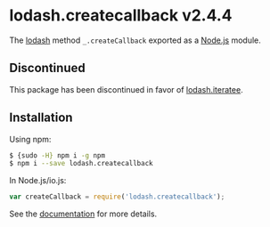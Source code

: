 # lodash.createcallback v2.4.4

The [lodash](https://lodash.com/) method `_.createCallback` exported as a [Node.js](https://nodejs.org/) module.

## Discontinued

This package has been discontinued in favor of [lodash.iteratee](https://www.npmjs.com/package/lodash.iteratee).

## Installation

Using npm:

```bash
$ {sudo -H} npm i -g npm
$ npm i --save lodash.createcallback
```

In Node.js/io.js:

```js
var createCallback = require('lodash.createcallback');
```

See the [documentation](https://lodash.com/docs#callback) for more details.
